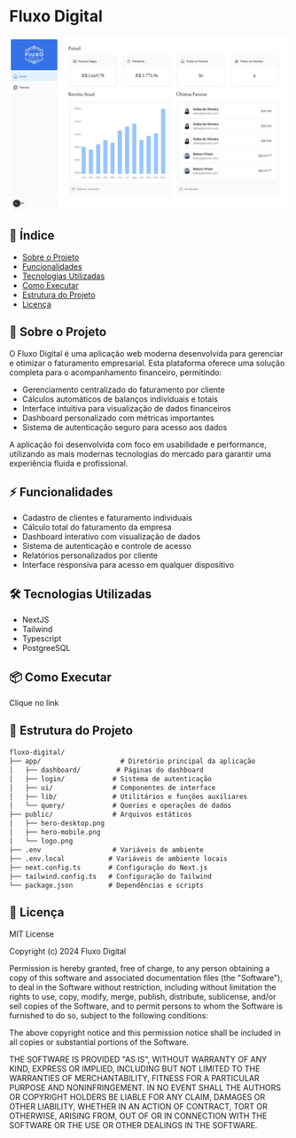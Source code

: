 # Fluxo Digital

<div align="center">
  <img src="public/hero-desktop.png" alt="Fluxo Digital Hero Image" width="800"/>
</div>

## 📑 Índice

- [Sobre o Projeto](#-sobre-o-projeto)
- [Funcionalidades](#-funcionalidades)
- [Tecnologias Utilizadas](#-tecnologias-utilizadas)
- [Como Executar](#-como-executar)
- [Estrutura do Projeto](#-estrutura-do-projeto)
- [Licença](#-licença)

## 🚀 Sobre o Projeto

O Fluxo Digital é uma aplicação web moderna desenvolvida para gerenciar e otimizar o faturamento empresarial. Esta plataforma oferece uma solução completa para o acompanhamento financeiro, permitindo:

- Gerenciamento centralizado do faturamento por cliente
- Cálculos automáticos de balanços individuais e totais
- Interface intuitiva para visualização de dados financeiros
- Dashboard personalizado com métricas importantes
- Sistema de autenticação seguro para acesso aos dados

A aplicação foi desenvolvida com foco em usabilidade e performance, utilizando as mais modernas tecnologias do mercado para garantir uma experiência fluida e profissional.

## ⚡ Funcionalidades

- Cadastro de clientes e faturamento individuais
- Cálculo total do faturamento da empresa
- Dashboard interativo com visualização de dados
- Sistema de autenticação e controle de acesso
- Relatórios personalizados por cliente
- Interface responsiva para acesso em qualquer dispositivo

## 🛠️ Tecnologias Utilizadas

- NextJS
- Tailwind
- Typescript
- PostgreeSQL

## 📦 Como Executar

Clique no link 

## 📁 Estrutura do Projeto

```
fluxo-digital/
├── app/                    # Diretório principal da aplicação
│   ├── dashboard/         # Páginas do dashboard
│   ├── login/            # Sistema de autenticação
│   ├── ui/               # Componentes de interface
│   ├── lib/              # Utilitários e funções auxiliares
│   └── query/            # Queries e operações de dados
├── public/               # Arquivos estáticos
│   ├── hero-desktop.png
│   ├── hero-mobile.png
│   └── logo.png
├── .env                  # Variáveis de ambiente
├── .env.local           # Variáveis de ambiente locais
├── next.config.ts       # Configuração do Next.js
├── tailwind.config.ts   # Configuração do Tailwind
└── package.json         # Dependências e scripts
```

## 📝 Licença

MIT License

Copyright (c) 2024 Fluxo Digital

Permission is hereby granted, free of charge, to any person obtaining a copy
of this software and associated documentation files (the "Software"), to deal
in the Software without restriction, including without limitation the rights
to use, copy, modify, merge, publish, distribute, sublicense, and/or sell
copies of the Software, and to permit persons to whom the Software is
furnished to do so, subject to the following conditions:

The above copyright notice and this permission notice shall be included in all
copies or substantial portions of the Software.

THE SOFTWARE IS PROVIDED "AS IS", WITHOUT WARRANTY OF ANY KIND, EXPRESS OR
IMPLIED, INCLUDING BUT NOT LIMITED TO THE WARRANTIES OF MERCHANTABILITY,
FITNESS FOR A PARTICULAR PURPOSE AND NONINFRINGEMENT. IN NO EVENT SHALL THE
AUTHORS OR COPYRIGHT HOLDERS BE LIABLE FOR ANY CLAIM, DAMAGES OR OTHER
LIABILITY, WHETHER IN AN ACTION OF CONTRACT, TORT OR OTHERWISE, ARISING FROM,
OUT OF OR IN CONNECTION WITH THE SOFTWARE OR THE USE OR OTHER DEALINGS IN THE
SOFTWARE.
